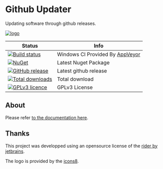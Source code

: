 # Github Updater

Updating software through github releases.

[![logo](docs/logo.png)](https://jcaillon.github.io/GithubUpdater/)

Status | Info
------ | --------
[![Build status](https://ci.appveyor.com/api/projects/status/nnxt2i0fbi3v67v5/branch/master?svg=true)](https://ci.appveyor.com/project/jcaillon/githubupdater) | Windows CI Provided By [AppVeyor][]
[![NuGet](https://img.shields.io/nuget/v/Noyacode.GithubUpdater.svg)](https://www.nuget.org/packages/Noyacode.GithubUpdater/) | Latest Nuget Package
[![GitHub release](https://img.shields.io/github/release/jcaillon/GithubUpdater.svg)](https://github.com/jcaillon/GithubUpdater/releases/latest) | Latest github release
[![Total downloads](https://img.shields.io/github/downloads/jcaillon/GithubUpdater/total.svg)](https://github.com/jcaillon/GithubUpdater/releases) | Total download
[![GPLv3 licence](https://img.shields.io/badge/License-GPLv3-74A5C2.svg)](https://github.com/jcaillon/GithubUpdater/blob/master/LICENSE) | GPLv3 License


[AppVeyor]:http://www.appveyor.com/

## About

Please refer [to the documentation here](https://jcaillon.github.io/GithubUpdater/).

## Thanks

This project was developped using an opensource license of the [rider by jetbrains](https://www.jetbrains.com/).

The logo is provided by the [icons8](https://icons8.com/).
